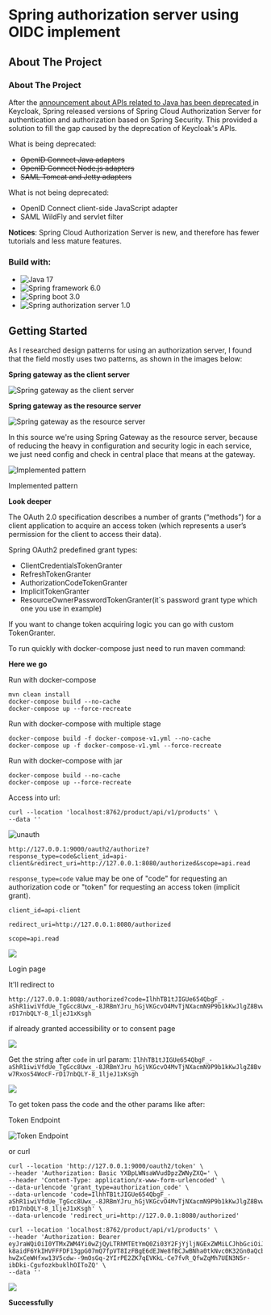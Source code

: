# Spring authorization server using OIDC implement

## About The Project

### About The Project

After
the [announcement about APIs related to Java has been deprecated ](https://www.keycloak.org/2022/02/adapter-deprecation)
in Keycloak, Spring released versions of Spring Cloud Authorization Server for authentication and authorization based on
Spring Security. This provided a solution to fill the gap caused by the deprecation of Keycloak's APIs.

What is being deprecated:

- ~~OpenID Connect Java adapters~~
- ~~OpenID Connect Node.js adapters~~
- ~~SAML Tomcat and Jetty adapters~~

What is not being deprecated:

- OpenID Connect client-side JavaScript adapter
- SAML WildFly and servlet filter

**Notices**: Spring Cloud Authorization Server is new, and therefore has fewer tutorials and less mature features.

### Build with:

- ![Java 17](https://img.shields.io/badge/Java17-ED8B00?style=for-the-badge&logo=java&logoColor=white)
- ![Spring framework 6.0](https://img.shields.io/badge/Spring%20framework%206.0-%236DB33F.svg?style=for-the-badge&logo=spring&logoColor=white)
- ![Spring boot 3.0](https://img.shields.io/badge/Spring%20boot%203.0-%236DB33F.svg?style=for-the-badge&logo=spring&logoColor=white)
- ![Spring authorization server 1.0](https://img.shields.io/badge/Spring%20authorization%20server%201.0-%236DB33F.svg?style=for-the-badge&logo=spring&logoColor=white)

## Getting Started

As I researched design patterns for using an authorization server, I found that the field mostly uses two patterns, as
shown in the images below:

**Spring gateway as the client server**

![Spring gateway as the client server](../assets/gw/gw-as-cli.png)

**Spring gateway as the resource server**

![Spring gateway as the resource server](../assets/gw/gw-as-res.png)

In this source we're using Spring Gateway as the resource server, because of reducing the heavy in configuration and
security logic in each service, we just need config and check in central place that means at the gateway.

![Implemented pattern](../assets/gw/chosen.png)

Implemented pattern

**Look deeper**

The OAuth 2.0 specification describes a number of grants (“methods”) for a client application to acquire an access
token (which represents a user’s permission for the client to access their data).

Spring OAuth2 predefined grant types:

- ClientCredentialsTokenGranter
- RefreshTokenGranter
- AuthorizationCodeTokenGranter
- ImplicitTokenGranter
- ResourceOwnerPasswordTokenGranter(it`s password grant type which one you use in example)

If you want to change token acquiring logic you can go with custom TokenGranter.

To run quickly with docker-compose just need to run maven command:

**Here we go**

Run with docker-compose

```shell
mvn clean install
docker-compose build --no-cache
docker-compose up --force-recreate
```

Run with docker-compose with multiple stage

```shell
docker-compose build -f docker-compose-v1.yml --no-cache
docker-compose up -f docker-compose-v1.yml --force-recreate
```

Run with docker-compose with jar

```shell
docker-compose build --no-cache
docker-compose up --force-recreate
```

Access into url:

```shell
curl --location 'localhost:8762/product/api/v1/products' \
--data ''
```

![unauth](../assets/gw/unauth.png)

```text
http://127.0.0.1:9000/oauth2/authorize?response_type=code&client_id=api-client&redirect_uri=http://127.0.0.1:8080/authorized&scope=api.read
```
`response_type=code` value may be one of "code" for requesting an authorization code or "token" for requesting an access
token (implicit grant).

`client_id=api-client`

`redirect_uri=http://127.0.0.1:8080/authorized`

`scope=api.read`

![](../assets/gw/login_page.png)

Login page

It'll redirect to

```text
http://127.0.0.1:8080/authorized?code=IlhhTB1tJIGUe654QbgF_-aShR1iwiVfdUe_TgGcc8Uwx_-8JRBmYJru_hGjVKGcvO4MvTjNXacmN9P9b1kKwJlgZ8Bvw7Rxos54WocF-rD17nbQLY-8_1ljeJ1xKsgh
```

if already granted accessibility or to consent page

![](../assets/gw/consent.png)

Get the string after `code` in url
param: `IlhhTB1tJIGUe654QbgF_-aShR1iwiVfdUe_TgGcc8Uwx_-8JRBmYJru_hGjVKGcvO4MvTjNXacmN9P9b1kKwJlgZ8Bvw7Rxos54WocF-rD17nbQLY-8_1ljeJ1xKsgh`

![](../assets/gw/got_code.png)

To get token pass the code and the other params like after:

Token Endpoint

![Token Endpoint](../assets/gw/got_token.png)

or curl

```shell
curl --location 'http://127.0.0.1:9000/oauth2/token' \
--header 'Authorization: Basic YXBpLWNsaWVudDpzZWNyZXQ=' \
--header 'Content-Type: application/x-www-form-urlencoded' \
--data-urlencode 'grant_type=authorization_code' \
--data-urlencode 'code=IlhhTB1tJIGUe654QbgF_-aShR1iwiVfdUe_TgGcc8Uwx_-8JRBmYJru_hGjVKGcvO4MvTjNXacmN9P9b1kKwJlgZ8Bvw7Rxos54WocF-rD17nbQLY-8_1ljeJ1xKsgh' \
--data-urlencode 'redirect_uri=http://127.0.0.1:8080/authorized'
```


```shell
curl --location 'localhost:8762/product/api/v1/products' \
--header 'Authorization: Bearer eyJraWQiOiI0YTMxZWM4Yi0wZjQyLTRhMTEtYmQ0Zi03Y2FjYjljNGExZWMiLCJhbGciOiJSUzI1NiJ9.eyJzdWIiOiJoaUB2bW9kZXYuY29tIiwiYXVkIjoiYXBpLWNsaWVudCIsIm5iZiI6MTY4MTcyMzU3MCwic2NvcGUiOlsiYXBpLnJlYWQiXSwiaXNzIjoiaHR0cDovL2NvbnRhaW5lcml6ZWQtYXV0aG9yaXphdGlvbi1zZXJ2ZXI6OTAwMCIsImV4cCI6MTY4MTcyNzE3MCwiaWF0IjoxNjgxNzIzNTcwfQ.hT3VMg4Cr_4HcWQQ28hwW5xzk9TkTzplqTiympLOG7uz-k8aidF6YkIHVFFFDF13gpG07mQ7fpVT8IzFBgE6dEJWe8fBCJwBNha0tkNvc0K32Gn0aQcb939OBG72cb2Kz1tBhyQ7FPZsmqZRYKOmcLJMv2dJt4_qux7xgg9IN3hSjaEbw5pS83tR3OV2TkdSNziMyKjdRQV2UAxD8dDwyJWRRaDY1QIXkepugaSIgiLPD_wRbWqjHwp9Qs-hwZxCeWHfxw13V5cdw--9mOsGq-2YIrPE2ZK7qEVKkL-Ce7fvR_QfwZqMh7UEN3N5r-ibDki-CgufozkbuklhOIToZQ' \
--data ''
```

![](../assets/gw/auth.png)

**Successfully**
